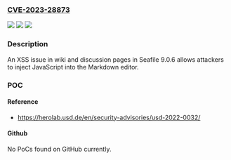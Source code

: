 ### [CVE-2023-28873](https://cve.mitre.org/cgi-bin/cvename.cgi?name=CVE-2023-28873)
![](https://img.shields.io/static/v1?label=Product&message=n%2Fa&color=blue)
![](https://img.shields.io/static/v1?label=Version&message=n%2Fa&color=blue)
![](https://img.shields.io/static/v1?label=Vulnerability&message=n%2Fa&color=brighgreen)

### Description

An XSS issue in wiki and discussion pages in Seafile 9.0.6 allows attackers to inject JavaScript into the Markdown editor.

### POC

#### Reference
- https://herolab.usd.de/en/security-advisories/usd-2022-0032/

#### Github
No PoCs found on GitHub currently.

